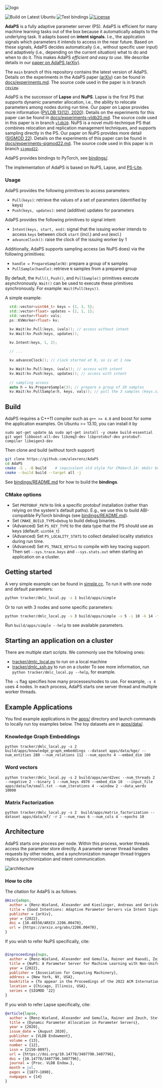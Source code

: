 ![logo](docs/adaps.svg?raw=true) 

![Build on Latest Ubuntu](https://github.com/alexrenz/AdaPS/actions/workflows/latest-ubuntu.yml/badge.svg)
![Test bindings](https://github.com/alexrenz/AdaPS/actions/workflows/bindings.yml/badge.svg)
[![License](docs/apache2.svg?raw=true)](./LICENSE)

**AdaPS** is a fully adaptive parameter server (PS). AdaPS is efficient for many
machine learning tasks out of the box because it automatically adapts to the
underlying task. It adapts based on **intent signals**. I.e., the application
signals which parameters it intends to access in the near future. Based on these
signals, AdaPS decides automatically (i.e., without specific user input) and
adaptively (i.e., depending on the current situation) what to do and when to do
it. This makes AdaPS *efficient and easy to use*. We describe details in our
[paper on AdaPS (arXiv)](https://arxiv.org/abs/2206.00470).

The `main` branch of this repository contains the latest version of AdaPS.
Details on the experiments in the AdaPS paper
([arXiv](https://arxiv.org/abs/2206.00470)) can be found in
[docs/experiments.md](https://github.com/alexrenz/AdaPS/blob/review/docs/experiments.md).
The source code used in the paper is in branch
[`review`](https://github.com/alexrenz/AdaPS/tree/review/).

AdaPS is the successor of **Lapse** and **NuPS**. Lapse is the first PS
that supports dynamic parameter allocation, i.e., the ability to relocate
parameters among nodes during run time. Our paper on Lapse provides more
information ([PVLDB 13(12),
2020](https://www.vldb.org/pvldb/vol13/p1877-renz-wieland.pdf)). Details on the
experiments for this paper can be found in
[docs/experiments-vldb20.md](https://github.com/alexrenz/AdaPS/blob/vldb20/docs/experiments-vldb20.md).
The source code used in this paper is in branch
[`vldb20`](https://github.com/alexrenz/AdaPS/tree/vldb20/). NuPS is a novel
multi-technique PS that combines relocation and replication management
techniques, and supports sampling directly in the PS. Our paper on NuPS provides
more detail ([SIGMOD 22](https://dl.acm.org/doi/10.1145/3514221.3517860)). Details on the experiments of this paper can be found in
[docs/experiments-sigmod22.md](https://github.com/alexrenz/AdaPS/blob/sigmod22/docs/experiments-sigmod22.md).
The source code used in this paper is in branch
[`sigmod22`](https://github.com/alexrenz/AdaPS/tree/sigmod22/).


AdaPS provides bindings to PyTorch, see [bindings/](bindings/). 

The implementation of AdaPS is based on NuPS, Lapse, and [PS-Lite](https://github.com/dmlc/ps-lite). 

### Usage

AdaPS provides the following primitives to access parameters: 
- `Pull(keys)`: retrieve the values of a set of parameters (identified by keys)
- `Push(keys, updates)`: send (additive) updates for parameters

AdaPS provides the following primitives to signal intent:
- `Intent(keys, start, end)`: signal that the issuing worker intends to access `keys` between clock `start` (incl.) and `end` (excl.)
- `advanceClock()`: raise the clock of the issuing worker by 1

Additionally, AdaPS supports sampling access (as NuPS does) via the following primitives:
- `handle = PrepareSample(N)`: prepare a group of `N` samples
- `PullSample(handle)`: retrieve `N` samples from a prepared group

By default, the `Pull()`, `Push()`, and `PullSample()` primitives execute asynchronously. `Wait()` can be used to execute these primitives synchronously. For example: `Wait(Pull(keys))`.


A simple example:

```c++
  std::vector<uint64_t> keys = {1, 3, 5};
  std::vector<float> updates = {1, 1, 1};
  std::vector<float> vals;
  ps::KVWorker<float> kv;

  kv.Wait(kv.Pull(keys, &vals)); // access without intent
  kv.Wait(kv.Push(keys, updates));
  
  kv.Intent(keys, 1, 2);

  // ...

  kv.advanceClock(); // clock started at 0, so is at 1 now

  kv.Wait(kv.Pull(keys, &vals)); // access with intent
  kv.Wait(kv.Push(keys, updates)); // access with intent
  
  // sampling access
  auto h = kv.PrepareSample(3); // prepare a group of 20 samples
  kv.Wait(kv.PullSample(h, keys, vals)); // pull the 3 samples (keys.size() determines how many samples are pulled)
```

## Build

AdaPS requires a C++11 compiler such as `g++ >= 4.8` and boost for some the application examples. On Ubuntu >= 13.10, you
can install it by
```
sudo apt-get update && sudo apt-get install -y cmake build-essential git wget libboost-all-dev libzmq3-dev libprotobuf-dev protobuf-compiler libeigen3-dev
```

Then clone and build (without torch support)

```bash
git clone https://github.com/alexrenz/AdaPS
cd AdaPS
cmake -S . -B build    # (equivalent old style for CMake<3.14: mkdir build && cd build && cmake ..)
cmake --build build --target all -j
```

See [bindings/README.md](bindings/README.md) for how to build the **bindings**.

### CMake options

- Set `PROTOBUF_PATH` to link a specific protobuf installation (rather than relying on the system's default paths). E.g., we use this to build ABI-compatible PyTorch bindings (see [bindings/README.md](bindings/README.md)).
- Set `CMAKE_BUILD_TYPE=Debug` to build debug binaries.
- (Advanced) Set `PS_KEY_TYPE` to the data type that the PS should use as keys (default: `uint64_t`)
- (Advanced) Set `PS_LOCALITY_STATS` to collect detailed locality statistics during run time.
- (Advanced) Set `PS_TRACE_KEYS=1` to compile with key tracing support. Then set `--sys.trace.keys` and `--sys.stats.out` when starting an application on a cluster.

## Getting started

A very simple example can be found in [simple.cc](apps/simple.cc). To run it with one node and default parameters:

```bash
python tracker/dmlc_local.py -s 1 build/apps/simple
```

Or to run with 3 nodes and some specific parameters:

```bash
python tracker/dmlc_local.py -s 3 build/apps/simple -v 5 -i 10 -k 14 -t 4
```
Run `build/apps/simple --help` to see available parameters.


## Starting an application on a cluster

There are multiple start scripts. We commonly use the following ones:
- [tracker/dmlc_local.py](tracker/dmlc_local.py) to run on a local machine
- [tracker/dmlc_ssh.py](tracker/dmlc_ssh.py) to run on a cluster
To see more information, run `python tracker/dmlc_local.py --help`, for example.

The `-s` flag specifies how many processes/nodes to use. For example, `-s 4` uses 4 nodes. In each process, AdaPS starts one server thread and multiple worker threads. 

## Example Applications

You find example applications in the [apps/](apps/) directory and launch commands to locally run toy examples below. The toy datasets are in [apps/data/](apps/data/). 


### Knowledge Graph Embeddings
```
python tracker/dmlc_local.py -s 2 build/apps/knowledge_graph_embeddings --dataset apps/data/kge/ --num_entities 280 --num_relations 112 --num_epochs 4 --embed_dim 100 
```

### Word vectors
```
python tracker/dmlc_local.py -s 2 build/apps/word2vec --num_threads 2 --negative 2 --binary 1 --num_keys 4970 --embed_dim 10  --input_file apps/data/lm/small.txt --num_iterations 4 --window 2 --data_words 10000
```

### Matrix Factorization

```
python tracker/dmlc_local.py -s 2  build/apps/matrix_factorization --dataset apps/data/mf/ -r 2 --num_rows 6 --num_cols 4 --epochs 10
```

## Architecture

AdaPS starts one process per node. Within this process, worker threads access the parameter store directly. A parameter server thread handles requests by other nodes, and a synchronization manager thread triggers replica synchronization and intent communication.

![architecture](docs/architecture.png?raw=true)


### How to cite

The citation for AdaPS is as follows:

```bibtex
@misc{adaps,
  author = {Renz-Wieland, Alexander and Kieslinger, Andreas and Gericke, Robert and Gemulla, Rainer and Kaoudi, Zoi and Markl, Volker},
  title = {Good Intentions: Adaptive Parameter Servers via Intent Signaling},
  publisher = {arXiv},
  year = {2022},
  doi = {10.48550/ARXIV.2206.00470},
  url = {https://arxiv.org/abs/2206.00470},
}

```


If you wish to refer NuPS specifically, cite:

```bibtex

@inproceedings{nups,
  author = {Renz-Wieland, Alexander and Gemulla, Rainer and Kaoudi, Zoi and Markl, Volker},
  title = {NuPS: A Parameter Server for Machine Learning with Non-Uniform Parameter Access},
  year = {2022},
  publisher = {Association for Computing Machinery},
  address = {New York, NY, USA},
  booktitle = {To appear in the Proceedings of the 2022 ACM International Conference on Management of Data},
  location = {Chicago, Illinois, USA},
  series = {SIGMOD '22}
}
```


If you wish to refer Lapse specifically, cite:

```bibtex
@article{lapse,
  author = {Renz-Wieland, Alexander and Gemulla, Rainer and Zeuch, Steffen and Markl, Volker},
  title = {Dynamic Parameter Allocation in Parameter Servers},
  year = {2020},
  issue_date = {August 2020},
  publisher = {VLDB Endowment},
  volume = {13},
  number = {12},
  issn = {2150-8097},
  url = {https://doi.org/10.14778/3407790.3407796},
  doi = {10.14778/3407790.3407796},
  journal = {Proc. VLDB Endow.},
  month = jul,
  pages = {1877–1890},
  numpages = {14}
}
```
